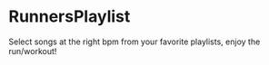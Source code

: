 # RunnersPlaylist
Select songs at the right bpm from your favorite playlists, enjoy the run/workout!

